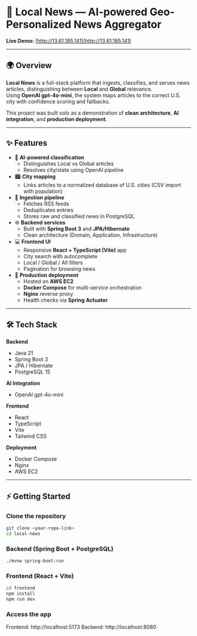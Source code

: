 # 📰 Local News — AI-powered Geo-Personalized News Aggregator  

**Live Demo:** [http://13.61.185.141](http://13.61.185.141)  

---

## 🌍 Overview  
**Local News** is a full-stack platform that ingests, classifies, and serves news articles, distinguishing between **Local** and **Global** relevance.  
Using **OpenAI gpt-4o-mini**, the system maps articles to the correct U.S. city with confidence scoring and fallbacks.  

This project was built solo as a demonstration of **clean architecture**, **AI integration**, and **production deployment**.  

---

## ✨ Features  
- 🔎 **AI-powered classification**  
  - Distinguishes Local vs Global articles  
  - Resolves city/state using OpenAI pipeline  
- 🏙 **City mapping**  
  - Links articles to a normalized database of U.S. cities (CSV import with population)  
- 🔄 **Ingestion pipeline**  
  - Fetches RSS feeds  
  - Deduplicates entries  
  - Stores raw and classified news in PostgreSQL  
- ⚙️ **Backend services**  
  - Built with **Spring Boot 3** and **JPA/Hibernate**  
  - Clean architecture (Domain, Application, Infrastructure)  
- 💻 **Frontend UI**  
  - Responsive **React + TypeScript (Vite)** app  
  - City search with autocomplete  
  - Local / Global / All filters  
  - Pagination for browsing news  
- 🚀 **Production deployment**  
  - Hosted on **AWS EC2**  
  - **Docker Compose** for multi-service orchestration  
  - **Nginx** reverse proxy  
  - Health checks via **Spring Actuator**  

---

## 🛠 Tech Stack  
**Backend**  
- Java 21  
- Spring Boot 3  
- JPA / Hibernate  
- PostgreSQL 15  

**AI Integration**  
- OpenAI gpt-4o-mini  

**Frontend**  
- React  
- TypeScript  
- Vite  
- Tailwind CSS  

**Deployment**  
- Docker Compose  
- Nginx  
- AWS EC2  

---

## ⚡️ Getting Started  

### Clone the repository  
```bash
git clone <your-repo-link>
cd local-news
```
### Backend (Spring Boot + PostgreSQL)
```bash
./mvnw spring-boot:run
```

### Frontend (React + Vite)
```bash
cd frontend
npm install
npm run dev
```

### Access the app
Frontend: http://localhost:5173
Backend: http://localhost:8080
